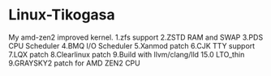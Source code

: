 # Linux-Tikogasa
My amd-zen2 improved kernel.
1.zfs support
2.ZSTD RAM and SWAP
3.PDS CPU Scheduler
4.BMQ I/O Scheduler
5.Xanmod patch
6.CJK TTY support
7.LQX patch
8.Clearlinux patch
9.Build with llvm/clang/lld 15.0 LTO_thin
9.GRAYSKY2 patch for AMD ZEN2 CPU